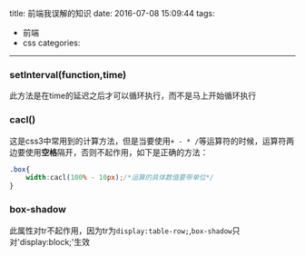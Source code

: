title: 前端我误解的知识
date: 2016-07-08 15:09:44
tags:
- 前端
- css
categories:
---
### setInterval(function,time)
此方法是在time的延迟之后才可以循环执行，而不是马上开始循环执行
### cacl()
这是css3中常用到的计算方法，但是当要使用`+ - * /`等运算符的时候，运算符两边要使用**空格**隔开，否则不起作用，如下是正确的方法：
``` css
.box{
    width:cacl(100% - 10px);/*运算的具体数值要带单位*/
}
```
<!-- more -->
### box-shadow
此属性对tr不起作用，因为tr为`display:table-row;`,`box-shadow`只对'display:block;'生效